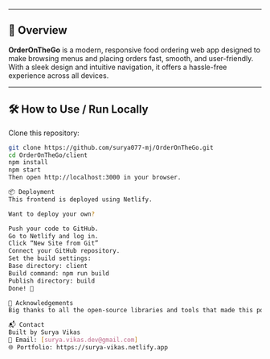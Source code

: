  

---

## 📌 Overview

**OrderOnTheGo** is a modern, responsive food ordering web app designed to make browsing menus and placing orders fast, smooth, and user-friendly. With a sleek design and intuitive navigation, it offers a hassle-free experience across all devices.

---
## 🛠️ How to Use / Run Locally

Clone this repository:

```bash
git clone https://github.com/surya077-mj/OrderOnTheGo.git
cd OrderOnTheGo/client
npm install
npm start
Then open http://localhost:3000 in your browser.

📦 Deployment
This frontend is deployed using Netlify.

Want to deploy your own?

Push your code to GitHub.
Go to Netlify and log in.
Click “New Site from Git”
Connect your GitHub repository.
Set the build settings:
Base directory: client
Build command: npm run build
Publish directory: build
Done! 🎉

🙌 Acknowledgements
Big thanks to all the open-source libraries and tools that made this possible, including React, Bootstrap, and Netlify.

📬 Contact
Built by Surya Vikas
📧 Email: [surya.vikas.dev@gmail.com]
🌐 Portfolio: https://surya-vikas.netlify.app
